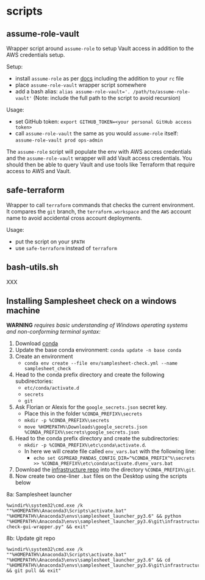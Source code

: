 # scripts

## assume-role-vault
Wrapper script around `assume-role` to setup Vault access in addition to the AWS credentials setup.

Setup:
- install `assume-role` as per [docs](https://github.com/coinbase/assume-role) including the addition to your `rc` file
- place `assume-role-vault` wrapper script somewhere
- add a bash alias: `alias assume-role-vault='. /path/to/assume-role-vault'` (Note: include the full path to the script to avoid recursion)

Usage:
- set GitHub token: `export GITHUB_TOKEN=<your personal GitHub access token>`
- call `assume-role-vault` the same as you would `assume-role` itself: `assume-role-vault prod ops-admin`

The `assume-role` script will populate the env with AWS access credentials and the `assume-role-vault` wrapper will add Vault access credentials. You should then be able to query Vault and use tools like Terraform that require access to AWS and Vault.

## safe-terraform
Wrapper to call `terraform` commands that checks the current environment. It compares the `git` branch, the `terraform.workspace` and the `AWS` account name to avoid accidental cross account deployments.

Usage:
- put the script on your `$PATH`
- use `safe-terraform` instead of `terraform`

## bash-utils.sh
XXX

## Installing Samplesheet check on a windows machine
**WARNING** *requires basic understanding of Windows operating systems and non-conforming terminal syntax:*

1. Download [conda](https://www.anaconda.com/distribution/)
2. Update the base conda environment: `conda update -n base conda`
3. Create an environment
    * `conda env create --file env/samplesheet-check.yml --name samplesheet_check`
4. Head to the conda prefix directory and create the following subdirectories:
    * `etc/conda/activate.d`
    * `secrets`
    * `git`
5. Ask Florian or Alexis for the `google_secrets.json` secret key.
    * Place this in the folder `%CONDA_PREFIX%\secrets`
    * `mkdir -p %CONDA_PREFIX%\secrets`
    * `move %HOMEPATH%\Downloads\google_secrets.json %CONDA_PREFIX%\secrets\google_secrets.json`
6. Head to the conda prefix directory and create the subdirectories:
    * `mkdir -p %CONDA_PREFIX%\etc\conda\activate.d`.
    * In here we will create file called `env_vars.bat` with the following line:
      * `echo set GSPREAD_PANDAS_CONFIG_DIR=^%CONDA_PREFIX^%\secrets >> %CONDA_PREFIX%\etc\conda\activate.d\env_vars.bat`
7. Download the [infrastructure repo](https://github.com/umccr/infrastructure) into the directory `%CONDA_PREFIX%\git`.
8. Now create two one-liner `.bat` files on the Desktop using the scripts below

8a: Samplesheet launcher
```commandline
%windir%\system32\cmd.exe /k ""%HOMEPATH%\Anaconda3\Scripts\activate.bat" "%HOMEPATH%\Anaconda3\envs\samplesheet_launcher_py3.6" && python "%HOMEPATH%\Anaconda3\envs\samplesheet_launcher_py3.6\git\infrastructure\scripts\umccr_pipeline\samplesheet-check-gui-wrapper.py" && exit"
```

8b: Update git repo
```commandline
%windir%\system32\cmd.exe /k ""%HOMEPATH%\Anaconda3\Scripts\activate.bat" "%HOMEPATH%\Anaconda3\envs\samplesheet_launcher_py3.6" && cd "%HOMEPATH%\Anaconda3\envs\samplesheet_launcher_py3.6\git\infrastructure" && git pull && exit"
```
